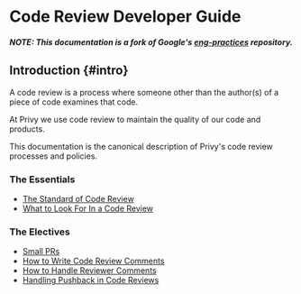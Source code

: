 # Code Review Developer Guide

#### _NOTE: This documentation is a fork of Google's [eng-practices](https://github.com/google/eng-practices) repository._

## Introduction {#intro}

A code review is a process where someone other than the author(s) of a piece of
code examines that code.

At Privy we use code review to maintain the quality of our code and products.

This documentation is the canonical description of Privy's code review
processes and policies.

### The Essentials

-   [The Standard of Code Review](standard.md)
-   [What to Look For In a Code Review](looking-for.md)

### The Electives

-   [Small PRs](small-prs.md)
-   [How to Write Code Review Comments](comments.md)
-   [How to Handle Reviewer Comments](handling-comments.md)
-   [Handling Pushback in Code Reviews](pushback.md)
